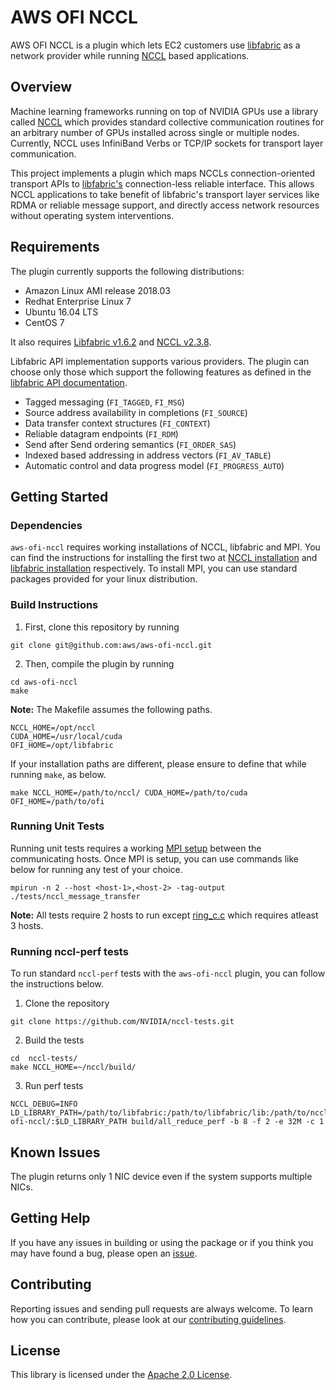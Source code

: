 # AWS OFI NCCL

AWS OFI NCCL is a plugin which lets EC2 customers use [libfabric](https://github.com/ofiwg/libfabric) as a network provider while running [NCCL](https://github.com/NVIDIA/nccl) based applications.

## Overview

Machine learning frameworks running on top of NVIDIA GPUs use a library called [NCCL](https://developer.nvidia.com/nccl) which provides standard collective communication routines for an arbitrary number of GPUs installed across single or multiple nodes. Currently, NCCL uses InfiniBand Verbs or TCP/IP sockets for transport layer communication.

This project implements a plugin which maps NCCLs connection-oriented transport APIs to [libfabric's](https://ofiwg.github.io/libfabric/) connection-less reliable interface. This allows NCCL applications to take benefit of libfabric's transport layer services like RDMA or reliable message support, and directly access network resources without operating system interventions.

## Requirements

The plugin currently supports the following distributions:
* Amazon Linux AMI release 2018.03
* Redhat Enterprise Linux 7
* Ubuntu 16.04 LTS
* CentOS 7

It also requires [Libfabric v1.6.2](https://github.com/ofiwg/libfabric/commit/f45da6eb75331bc3177cebc512ce4fae622946df) and [NCCL v2.3.8](link-to-be-inserted).

Libfabric API implementation supports various providers. The plugin can choose only those which support the following features  as defined in the [libfabric API documentation](https://ofiwg.github.io/libfabric/v1.6.1/man/).

* Tagged messaging (`FI_TAGGED`, `FI_MSG`)
* Source address availability in completions (`FI_SOURCE`)
* Data transfer context structures (`FI_CONTEXT`)
* Reliable datagram endpoints (`FI_RDM`)
* Send after Send ordering semantics (`FI_ORDER_SAS`)
* Indexed based addressing in address vectors (`FI_AV_TABLE`)
* Automatic control and data progress model (`FI_PROGRESS_AUTO`)

## Getting Started

### Dependencies

`aws-ofi-nccl` requires working installations of NCCL, libfabric and MPI. You can find the instructions for installing the first two at [NCCL installation](https://github.com/NVIDIA/nccl) and [libfabric installation](https://github.com/ofiwg/libfabric) respectively. To install MPI, you can use standard packages provided for your linux distribution.

### Build Instructions

1. First, clone this repository by running

```
git clone git@github.com:aws/aws-ofi-nccl.git
```

2. Then, compile the plugin by running
```
cd aws-ofi-nccl
make
```

**Note:** The Makefile assumes the following paths.
```
NCCL_HOME=/opt/nccl
CUDA_HOME=/usr/local/cuda
OFI_HOME=/opt/libfabric
```

If your installation paths are different, please ensure to define that while running `make`, as below.
```
make NCCL_HOME=/path/to/nccl/ CUDA_HOME=/path/to/cuda OFI_HOME=/path/to/ofi
```

### Running Unit Tests

Running unit tests requires a working [MPI setup](https://www.open-mpi.org/faq/?category=running) between the communicating hosts. Once MPI is setup, you can use commands like below for running any test of your choice.

```
mpirun -n 2 --host <host-1>,<host-2> -tag-output ./tests/nccl_message_transfer
```

**Note:** All tests require 2 hosts to run except [ring_c.c](path_to_ring_c.c) which requires atleast 3 hosts.

### Running nccl-perf tests

To run standard `nccl-perf` tests with the `aws-ofi-nccl` plugin, you can follow the instructions below.

1. Clone the repository
```
git clone https://github.com/NVIDIA/nccl-tests.git
```

2. Build the tests
```
cd  nccl-tests/
make NCCL_HOME=~/nccl/build/
```

3. Run perf tests
```
NCCL_DEBUG=INFO LD_LIBRARY_PATH=/path/to/libfabric:/path/to/libfabric/lib:/path/to/nccl/build/lib:/path/to/aws-ofi-nccl/:$LD_LIBRARY_PATH build/all_reduce_perf -b 8 -f 2 -e 32M -c 1
```

## Known Issues

The plugin returns only 1 NIC device even if the system supports multiple NICs.

## Getting Help

If you have any issues in building or using the package or if you think you may have found a bug, please open an [issue](https://github.com/aws/aws-ofi-nccl/issues).

## Contributing

Reporting issues and sending pull requests are always welcome. To learn how you can contribute, please look at our [contributing guidelines](CONTRIBUTING.md#contributing-guidelines).

## License

This library is licensed under the [Apache 2.0 License](LICENSE). 
